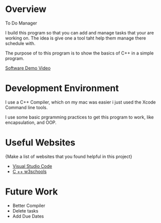 # Overview
To Do Manager

I build this program so that you can add and manage tasks that your are working on. The idea is give one a tool taht help them manage there schedule with.

The purpose of to this program is to show the basics of C++ in a simple program. 

[Software Demo Video](http://youtube.link.goes.here)

# Development Environment

I use a C++ Compiler, which on my mac was easier i just used the Xcode Command line tools.

I use some basic prgramming practices to get this program to work, like encapsulation, and OOP.

# Useful Websites

{Make a list of websites that you found helpful in this project}

- [Visual Studio Code](https://code.visualstudio.com/docs/languages/cpp)
- [C ++ w3schools](https://www.w3schools.com/cpp/default.asp)

# Future Work

- Better Compiler
- Delete tasks
- Add Due Dates
